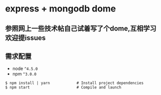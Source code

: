 # express + mongodb dome

## 参照网上一些技术帖自己试着写了个dome,互相学习 欢迎提issues
## 需求配置
* node `^4.5.0`
* npm `^3.0.0`

```项目启动
$ npm install | yarn            # Install project dependencies
$ npm start                     # Compile and launch
```


